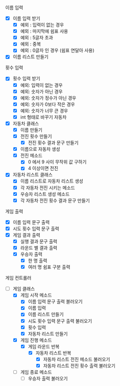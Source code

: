 이름 입력
- [X] 이름 입력 받기
  - [X] 예외 : 입력이 없는 경우
  - [X] 예외 : 마지막에 쉼표 사용 
  - [X] 예외 : 5글자 초과
  - [X] 예외 : 중복
  - [X] 예외 : 0글자 인 경우 (쉼표 연달아 사용)
- [X] 이름 리스트 만들기 

횟수 입력
- [X] 횟수 입력 받기
  - [X] 예외: 입력이 없는 경우
  - [X] 예외: 숫자가 아닌 경우
  - [X] 예외: 숫자가 정수가 아닌 경우
  - [X] 예외: 숫자가 0보다 작은 경우
  - [X] 예외: 숫자가 너무 큰 경우
  - [X] int 형태로 바꾸기
자동차
- [X] 자동차 클래스
  - [X] 이름 만들기
  - [X] 전진 횟수 만들기
    - [X] 전진 횟수 결과 문구 만들기
  - [X] 이름으로 자동차 생성
  - [X] 전진 메소드
    - [X] 0 에서 9 사이 무작위 값 구하기
    - [X] 4 이상이면 전진
- [X] 자동차 리스트 클래스
  - [X] 이름 리스트로 자동차 리스트 생성
  - [X] 각 자동차 전진 시키는 메소드
  - [X] 우승자 리스트 생성 메소드
  - [X] 각 자동차 전진 횟수 결과 문구 만들기
    
게임 출력
- [X] 이름 입력 문구 출력
- [X] 시도 횟수 입력 문구 출력
- [X] 게임 결과 출력
  - [X] 실행 결과 문구 출력
  - [X] 라운드 별 결과 출력
  - [X] 우승자 출력
    - [X] 한 명 출력
    - [X] 여러 명 쉼표 구분 출력
    
게임 컨트롤러
- [ ] 게임 클래스
  - [X] 게임 시작 메소드
    - [X] 이름 입력 문구 출력 블러오기
    - [X] 이름 입력
    - [X] 이름 리스트 만들기
    - [X] 시도 횟수 입력 문구 출력 불러오기
    - [X] 횟수 입력
    - [X] 자동차 리스트 만들기
  - [X] 게임 진행 메소드
    - [X] 게임 라운드 반복
      - [X] 자동차 리스트 반복
        - [X] 자동차 리스트 전진 메소드 불러오기
        - [X] 자동차 리스트 전진 횟수 출력 불러오기
  - [ ] 게임 종료 메소드
    - [ ] 우승자 출력 불러오기
